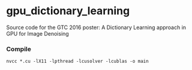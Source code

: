 # gpu_dictionary_learning
Source code for the GTC 2016 poster: A Dictionary Learning approach in GPU for Image Denoising

### Compile

    nvcc *.cu -lX11 -lpthread -lcusolver -lcublas -o main


